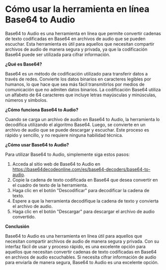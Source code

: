 Cómo usar la herramienta en línea Base64 to Audio
=================================================

Base64 to Audio es una herramienta en línea que permite convertir cadenas de texto codificadas en Base64 en archivos de audio que se pueden escuchar. Esta herramienta es útil para aquellos que necesitan compartir archivos de audio de manera segura y privada, ya que la codificación Base64 puede ser utilizada para cifrar información.

**¿Qué es Base64?**

Base64 es un método de codificación utilizado para transferir datos a través de redes. Convierte los datos binarios en caracteres legibles por humanos, lo que hace que sea más fácil transmitirlos por medios de comunicación que no admiten datos binarios. La codificación Base64 utiliza un alfabeto de 64 caracteres que incluye letras mayúsculas y minúsculas, números y símbolos.

**¿Cómo funciona Base64 to Audio?**

Cuando se carga un archivo de audio en Base64 to Audio, la herramienta lo decodifica utilizando el algoritmo Base64. Luego, se convierte en un archivo de audio que se puede descargar y escuchar. Este proceso es rápido y sencillo, y no requiere ninguna habilidad técnica.

**¿Cómo usar Base64 to Audio?**

Para utilizar Base64 to Audio, simplemente siga estos pasos:

1. Acceda al sitio web de Base64 to Audio en <https://base64decodeonline.com/es/base64-decoders/base64-to-audio>.
2. Copie la cadena de texto codificada en Base64 que desea convertir en el cuadro de texto de la herramienta.
3. Haga clic en el botón "Descodificar" para decodificar la cadena de texto.
4. Espere a que la herramienta decodifique la cadena de texto y convierta el archivo de audio.
5. Haga clic en el botón "Descargar" para descargar el archivo de audio convertido.

**Conclusión**

Base64 to Audio es una herramienta en línea útil para aquellos que necesitan compartir archivos de audio de manera segura y privada. Con su interfaz fácil de usar y proceso rápido, es una excelente opción para aquellos que necesitan convertir cadenas de texto codificadas en Base64 en archivos de audio escuchables. Si necesita cifrar información de audio para enviarla de manera segura, Base64 to Audio es una excelente opción.